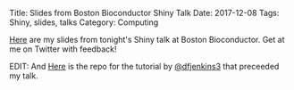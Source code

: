 Title: Slides from Boston Bioconductor Shiny Talk
Date: 2017-12-08
Tags: Shiny, slides, talks
Category: Computing

[Here]({filename}/pdfs/shiny_talk_bostonbioconductor.pdf) are my slides from tonight's Shiny talk at Boston Bioconductor. Get at me on Twitter with feedback!

EDIT: And [Here](https://github.com/dfjenkins3/shiny_kmeans_tutorial) is the repo for the tutorial by [@dfjenkins3](https://twitter.com/dfjenkins3) that preceeded my talk.
